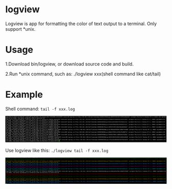 # logview

Logview is app for formatting the color of text output to a terminal. Only support *unix.


# Usage

1.Download bin/logview, or download source code and build.

2.Run *unix command, such as: ./logview xxx(shell command like cat/tail)


# Example

Shell command:
`tail -f xxx.log`

![tail -f tigo.log](example/tail.png "Shell command: tail -f tigo.log")



Use logview like this:
`./logview tail -f xxx.log`

![./logview tail -f tigo.log](example/logview.png "Logview command: ./logview tail -f tigo.log")